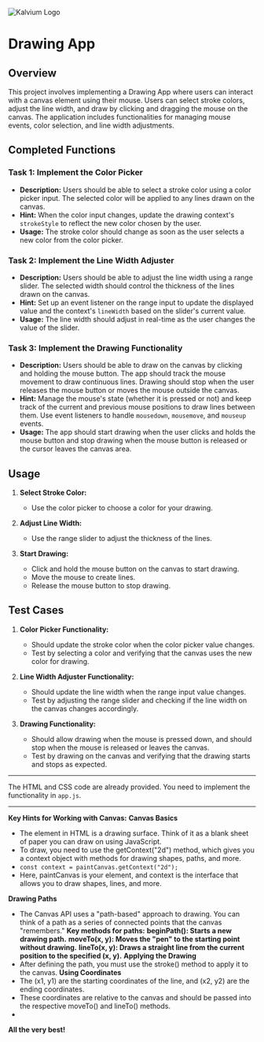 ![Kalvium Logo](https://s3.ap-south-1.amazonaws.com/kalvi-education.github.io/front-end-web-development/Kalvium-Logo.png)

# Drawing App

## Overview

This project involves implementing a Drawing App where users can interact with a canvas element using their mouse. Users can select stroke colors, adjust the line width, and draw by clicking and dragging the mouse on the canvas. The application includes functionalities for managing mouse events, color selection, and line width adjustments.

## Completed Functions

### Task 1: Implement the Color Picker

- **Description:** Users should be able to select a stroke color using a color picker input. The selected color will be applied to any lines drawn on the canvas.
- **Hint:** When the color input changes, update the drawing context's `strokeStyle` to reflect the new color chosen by the user.
- **Usage:** The stroke color should change as soon as the user selects a new color from the color picker.

### Task 2: Implement the Line Width Adjuster

- **Description:** Users should be able to adjust the line width using a range slider. The selected width should control the thickness of the lines drawn on the canvas.
- **Hint:** Set up an event listener on the range input to update the displayed value and the context's `lineWidth` based on the slider's current value.
- **Usage:** The line width should adjust in real-time as the user changes the value of the slider.

### Task 3: Implement the Drawing Functionality

- **Description:** Users should be able to draw on the canvas by clicking and holding the mouse button. The app should track the mouse movement to draw continuous lines. Drawing should stop when the user releases the mouse button or moves the mouse outside the canvas.
- **Hint:** Manage the mouse's state (whether it is pressed or not) and keep track of the current and previous mouse positions to draw lines between them. Use event listeners to handle `mousedown`, `mousemove`, and `mouseup` events.
- **Usage:** The app should start drawing when the user clicks and holds the mouse button and stop drawing when the mouse button is released or the cursor leaves the canvas area.

## Usage

1. **Select Stroke Color:**
   - Use the color picker to choose a color for your drawing.
   
2. **Adjust Line Width:**
   - Use the range slider to adjust the thickness of the lines.

3. **Start Drawing:**
   - Click and hold the mouse button on the canvas to start drawing.
   - Move the mouse to create lines.
   - Release the mouse button to stop drawing.

## Test Cases

1. **Color Picker Functionality:**
   - Should update the stroke color when the color picker value changes.
   - Test by selecting a color and verifying that the canvas uses the new color for drawing.

2. **Line Width Adjuster Functionality:**
   - Should update the line width when the range input value changes.
   - Test by adjusting the range slider and checking if the line width on the canvas changes accordingly.

3. **Drawing Functionality:**
   - Should allow drawing when the mouse is pressed down, and should stop when the mouse is released or leaves the canvas.
   - Test by drawing on the canvas and verifying that the drawing starts and stops as expected.

---

The HTML and CSS code are already provided. You need to implement the functionality in `app.js`. 

---
**Key Hints for Working with Canvas:**
**Canvas Basics**
- The <canvas> element in HTML is a drawing surface. Think of it as a blank sheet of paper you can draw on using JavaScript.
- To draw, you need to use the getContext("2d") method, which gives you a context object with methods for drawing shapes, paths, and more.
- ```const context = paintCanvas.getContext("2d");```
- Here, paintCanvas is your <canvas> element, and context is the interface that allows you to draw shapes, lines, and more.

**Drawing Paths**
- The Canvas API uses a "path-based" approach to drawing. You can think of a path as a series of connected points that the canvas "remembers."
**Key methods for paths:**
**beginPath(): Starts a new drawing path.**
**moveTo(x, y): Moves the "pen" to the starting point without drawing.**
**lineTo(x, y): Draws a straight line from the current position to the specified (x, y).**
**Applying the Drawing**
- After defining the path, you must use the stroke() method to apply it to the canvas.
**Using Coordinates**
- The (x1, y1) are the starting coordinates of the line, and (x2, y2) are the ending coordinates.
- These coordinates are relative to the canvas and should be passed into the respective moveTo() and lineTo() methods.
- 
**All the very best!**
